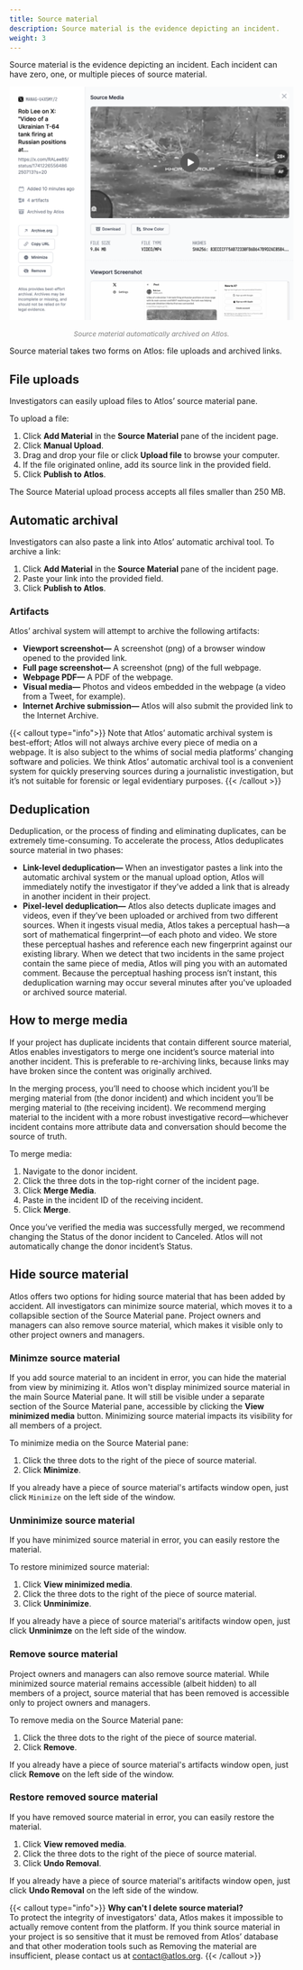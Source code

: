 ```yaml
---
title: Source material
description: Source material is the evidence depicting an incident. 
weight: 3 
---
```


Source material is the evidence depicting an incident. Each incident can have zero, one, or multiple pieces of source material. 

![An image of source material on Atlos.](sourcematerial.png)
<p style="text-align: center; margin: 0px; color: grey; font-size:12px;"><i>Source material automatically archived on Atlos.</i></p>

Source material takes two forms on Atlos: file uploads and archived links.


## File uploads
Investigators can easily upload files to Atlos’ source material pane. 

To upload a file: 
1. Click **Add Material** in the **Source Material** pane of the incident page. 
2. Click **Manual Upload**. 
3. Drag and drop your file or click **Upload file** to browse your computer. 
4. If the file originated online, add its source link in the provided field. 
5. Click **Publish to Atlos**. 

The Source Material upload process accepts all files smaller than 250 MB. 

## Automatic archival 
Investigators can also paste a link into Atlos’ automatic archival tool. To archive a link:
1. Click **Add Material** in the **Source Material** pane of the incident page. 
2. Paste your link into the provided field. 
3. Click **Publish to Atlos**. 

### Artifacts 
Atlos’ archival system will attempt to archive the following artifacts:
- **Viewport screenshot—** A screenshot (png) of a browser window opened to the provided link. 
- **Full page screenshot—** A screenshot (png) of the full webpage. 
- **Webpage PDF—** A PDF of the webpage. 
- **Visual media—** Photos and videos embedded in the webpage (a video from a Tweet, for example). 
- **Internet Archive submission—** Atlos will also submit the provided link to the Internet Archive. 
  
{{< callout type="info">}}
Note that Atlos’ automatic archival system is best-effort; Atlos will not always archive every piece of media on a webpage. It is also subject to the whims of social media platforms’ changing software and policies. We think Atlos’ automatic archival tool is a convenient system for quickly preserving sources during a journalistic investigation, but it’s not suitable for forensic or legal evidentiary purposes.
{{< /callout >}}

## Deduplication
Deduplication, or the process of finding and eliminating duplicates, can be extremely time-consuming. To accelerate the process, Atlos deduplicates source material in two phases:
- **Link-level deduplication—** When an investigator pastes a link into the automatic archival system or the manual upload option, Atlos will immediately notify the investigator if they’ve added a link that is already in another incident in their project.
- **Pixel-level deduplication—** Atlos also detects duplicate images and videos, even if they’ve been uploaded or archived from two different sources. When it ingests visual media, Atlos takes a perceptual hash—a sort of mathematical fingerprint—of each photo and video. We store these perceptual hashes and reference each new fingerprint against our existing library. When we detect that two incidents in the same project contain the same piece of media, Atlos will ping you with an automated comment. Because the perceptual hashing process isn’t instant, this deduplication warning may occur several minutes after you've uploaded or archived source material. 

## How to merge media
If your project has duplicate incidents that contain different source material, Atlos enables investigators to merge one incident’s source material into another incident. This is preferable to re-archiving links, because links may have broken since the content was originally archived. 

In the merging process, you’ll need to choose which incident you’ll be merging material from (the donor incident) and which incident you’ll be merging material to (the receiving incident). We recommend merging material to the incident with a more robust investigative record—whichever incident contains more attribute data and conversation should become the source of truth. 

To merge media:
1. Navigate to the donor incident. 
2. Click the three dots in the top-right corner of the incident page. 
3. Click **Merge Media**. 
4. Paste in the incident ID of the receiving incident. 
5. Click **Merge**. 
   
Once you’ve verified the media was successfully merged, we recommend changing the Status of the donor incident to Canceled. Atlos will not automatically change the donor incident’s Status. 

## Hide source material
Atlos offers two options for hiding source material that has been added by accident. All investigators can minimize source material, which moves it to a collapsible section of the Source Material pane. Project owners and managers can also remove source material, which makes it visible only to other project owners and managers. 


### Minimze source material 
If you add source material to an incident in error, you can hide the material from view by minimizing it. Atlos won't display minimized source material in the main Source Material pane. It will still be visible under a separate section of the Source Material pane, accessible by clicking the **View minimized media** button.  Minimizing source material impacts its visibility for all members of a project. 

To minimize media on the Source Material pane: 
1. Click the three dots to the right of the piece of source material. 
2. Click **Minimize**. 

If you already have a piece of source material's artifacts window open, just click `Minimize` on the left side of the window. 

### Unminimize source material
If you have minimized source material in error, you can easily restore the material. 

To restore minimized source material:
1. Click **View minimized media**. 
2. Click the three dots to the right of the piece of source material. 
3. Click **Unminimize**. 

If you already have a piece of source material's aritifacts window open, just click **Unminimze** on the left side of the window.

### Remove source material 
Project owners and managers can also remove source material. While minimized source material remains accessible (albeit hidden) to all members of a project, source material that has been removed is accessible only to project owners and managers. 

To remove media on the Source Material pane:
1. Click the three dots to the right of the piece of source material.
2. Click **Remove**.

If you already have a piece of source material's artifacts window open, just click **Remove** on the left side of the window.

### Restore removed source material
If you have removed source material in error, you can easily restore the material. 
1. Click **View removed media**. 
2. Click the three dots to the right of the piece of source material.
3. Click **Undo Removal**. 

If you already have a piece of source material's aritifacts window open, just click **Undo Removal** on the left side of the window.

{{< callout type="info">}}
**Why can't I delete source material?**   
To protect the integrity of investigators' data, Atlos makes it impossible to actually remove content from the platform. 
If you think source material in your project is so sensitive that it must be removed from Atlos’ database and that other moderation tools such as Removing the material are insufficient, please contact us at [contact@atlos.org](mailto:contact@atlos.org).
{{< /callout >}}